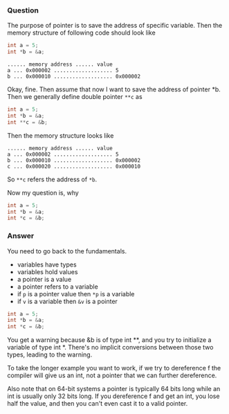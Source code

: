 ### Question

The purpose of pointer is to save the address of specific variable. Then the memory structure of following code should look like

```c
int a = 5;
int *b = &a;
```

```
...... memory address ...... value
a ... 0x000002 ................... 5
b ... 0x000010 ................... 0x000002
```

Okay, fine. Then assume that now I want to save the address of pointer *b. Then we generally define double pointer `**c` as

```c
int a = 5;
int *b = &a;   
int **c = &b;
```

Then the memory structure looks like

```
...... memory address ...... value
a ... 0x000002 ................... 5
b ... 0x000010 ................... 0x000002
c ... 0x000020 ................... 0x000010
```

So `**c` refers the address of `*b`.

Now my question is, why

```c
int a = 5;
int *b = &a;   
int *c = &b;
```

### Answer

You need to go back to the fundamentals.

- variables have types
- variables hold values
- a pointer is a value
- a pointer refers to a variable
- if `p` is a pointer value then `*p` is a variable
- if `v` is a variable then `&v` is a pointer

```c
int a = 5;
int *b = &a;   
int *c = &b;
```

You get a warning because &b is of type int **, and you try to initialize a variable of type int *. There's no implicit conversions between those two types, leading to the warning.

To take the longer example you want to work, if we try to dereference f the compiler will give us an int, not a pointer that we can further dereference.

Also note that on 64-bit systems a pointer is typically 64 bits long while an int is usually only 32 bits long. If you dereference f and get an int, you lose half the value, and then you can't even cast it to a valid pointer.
